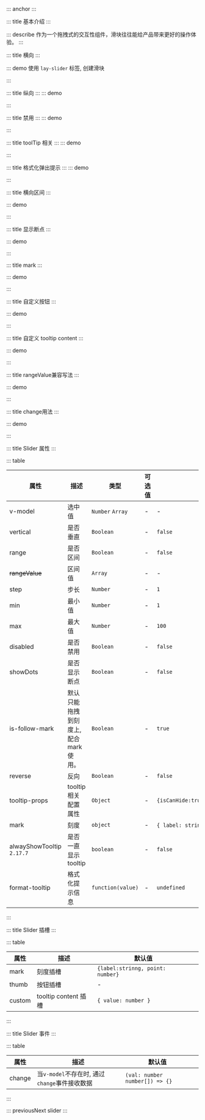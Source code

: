 ::: anchor
:::

::: title 基本介绍
:::

::: describe 作为一个拖拽式的交互性组件，滑块往往能给产品带来更好的操作体验。
:::

::: title 横向
:::

::: demo 使用 `lay-slider` 标签, 创建滑块

<template>
  <lay-space direction="vertical" fill wrap size="md">
    <lay-slider v-model="value1"></lay-slider>
    <lay-input-number v-model="value1"></lay-input-number>
    <lay-line>反转</lay-line>
     <lay-switch v-model="reverse"></lay-switch>
    <lay-slider :reverse="reverse"  v-model="value110"></lay-slider>
  </lay-space>
</template>

<script>
import { ref } from 'vue'

export default {
  setup() {
    const value1 = ref(50)
    const value110 = ref([0,100])
    const reverse = ref(true)
    return {
      value1,
      value110,
      reverse
    }
  }
}
</script>

:::

::: title 纵向
:::
::: demo

<template>
  <lay-space  :size="50">
    <lay-slider v-model="value2" vertical ></lay-slider>
    <lay-slider v-model="value298" vertical reverse></lay-slider>
    <lay-slider v-model="value276" vertical disabled></lay-slider>
     <lay-slider v-model="value90" vertical range></lay-slider>
     <lay-slider v-model="value91" vertical range :marks="mark91"></lay-slider>
  </lay-space>
</template>

<script>
import { ref } from 'vue'

export default {
  setup() {

    const value2 = ref(50)
    const value298 = ref(0)
    const  value276 = ref(0)
    const value90 = ref([0,  100])
    const value91 = ref([0,  100])
    const mark91 = ref({
              0: '0°C',
              8: '8°C',
              37: '37°C',
              50: {
                style: {
                  color: '#1989FA'
                },
                label: '50°C'
              },
              100:'100°C'
            })
    return {
        value2,
        value90,
        value91,
        value276,
        mark91,
        value298
    }
  }
}
</script>

:::

::: title 禁用
:::
::: demo

<template>
  <lay-slider v-model="value12"  disabled></lay-slider>
</template>

<script>
import { ref } from 'vue'

export default {
  setup() {

    const value12 = ref(50)

    return {
        value12
    }
  }
}
</script>

:::

::: title toolTip 相关 
:::
::: demo

<template>
<lay-space direction="vertical" fill wrap :size="50">
  <lay-line>主题</lay-line>
  <lay-slider :tooltip-props="tooltipProps1" v-model="value2"></lay-slider>
  <lay-line>始终显示tooltip</lay-line>
   <lay-slider v-model="value10" alwayShowTooltip></lay-slider>
  <lay-line>是否显示tooltip</lay-line>
  <lay-slider :tooltip-props="tooltipProps3" v-model="value11"></lay-slider>
  <lay-line>tooltip方向</lay-line>
  <lay-slider :tooltip-props="tooltipProps4"  v-model="value13"></lay-slider>
</lay-space>
</template>

<script>
import { ref, reactive } from 'vue'

export default {
  setup() {

    const value2 = ref(50)
     const value10 = ref(50)
    const value11 = ref(50)
    const value13 = ref(50)
    const tooltipProps1 = reactive({
      isDark: true
    })
    const tooltipProps3 = reactive({
      disabled: true,
      trigger: 'click'
    })
    const tooltipProps4 = reactive({
      placement: 'bottom'
    })
    return {
        value2,
        value10,
        value11,
        value13,
        tooltipProps1,
        tooltipProps2,
        tooltipProps3,
        tooltipProps4
    }
  }
}
</script>

:::


::: title 格式化弹出提示
:::
::: demo

<template>
  <lay-slider  v-model="value2" :format-tooltip="formatTooltip">
  </lay-slider>
</template>

<script>
import { ref } from 'vue'

export default {
  setup() {
    const value2 = ref(50)
    const formatTooltip = (val) => {
      return val / 100
    }
    return {
      value2,
      formatTooltip
    }
  }
}
</script>

:::

::: title 横向区间
:::

::: demo

<template>
  <lay-slider v-model="value3" range></lay-slider>
</template>

<script>
import { ref } from 'vue'
export default {
  setup() {
    const value3 = ref([30,50])
    return {
      value3
    }
  }
}
</script>

:::

::: title 显示断点
:::

::: demo

<template>
  <lay-slider v-model="value15"  show-dots :step="10"></lay-slider>
</template>

<script>
import { ref } from 'vue'
export default {
  setup() {
    const value15 = ref([0, 50])
    return {
      value15
    }
  }
}
</script>

:::

::: title mark
:::

::: demo

<template>
  <lay-space direction="vertical" fill wrap :size="50">
    <lay-slider v-model="value16" :marks="marks">
      <template #mark="{ label, point }">
        <div v-if="isVNode(label)">
        <component :is="label"></component>
        </div>
        <div v-else>{{label}}</div>
      </template>
    </lay-slider>
    <lay-line>is-follow-mark用法</lay-line>
    <lay-slider :is-follow-mark="false" v-model="value22" :marks="marks">
      <template #mark="{ label, point }">
        <div v-if="isVNode(label)">
        <component :is="label"></component>
        </div>
        <div v-else>{{label}}</div>
      </template>
    </lay-slider>
  </lay-space>
</template>

<script>
import { ref, h, isVNode } from 'vue'
import { FaceSmileIcon } from '@layui/icons-vue';
export default {
  setup() {
    const value16 = ref(0)
    const value22 = ref(0)
    const marks = ref({
          0: '0°C',
          8: '8°C',
          37: '37°C',
          50: {
            style: {
              color: '#1989FA'
            },
            label: '50°C'
          },
          100: h(FaceSmileIcon)
        })
    return {
      value16,
      marks,
      value22
    }
  }
}
</script>

:::



::: title 自定义按钮
:::

::: demo

<template>
  <lay-slider v-model="value17" >
    <template #thumb>
       <lay-icon type="layui-icon-heart-fill" color="#009688"></lay-icon>
    </template>
  </lay-slider>
</template>

<script>
import { ref, h, isVNode } from 'vue'
import { FaceSmileIcon } from '@layui/icons-vue';
export default {
  setup() {
    const value17 = ref(0)
    return {
      value17
    }
  }
}
</script>

:::

::: title 自定义 tooltip content
:::

::: demo

<template>
  <lay-slider v-model="value18" >
    <template #custom="{value}">
      <p>{{value}}</p>
       <lay-icon type="layui-icon-heart-fill" color="#009688"></lay-icon>
    </template>
  </lay-slider>
</template>

<script>
import { ref, h, isVNode } from 'vue'
import { FaceSmileIcon } from '@layui/icons-vue';
export default {
  setup() {
    const value18 = ref(0)
    return {
      value18
    }
  }
}
</script>

:::


::: title rangeValue兼容写法
:::

::: demo

<template>
{{value19}}
  <lay-slider v-model:rangeValue="value19" range>
  </lay-slider>
</template>

<script>
export default {
  setup() {
    const value19 = ref([10, 50])
    return {
      value19
    }
  }
}
</script>

:::



::: title change用法
:::

::: demo

<template>
{{newVal}}
  <lay-slider range   @change="change">
  </lay-slider>
</template>

<script>
import { layer } from "@layui/layui-vue";

export default {
  setup() {
    const newVal = ref([0, 0])
    const change = (val) => {
      newVal.value = val
    }
    return {
      change,
      newVal
    }
  }
}
</script>

:::

::: title Slider 属性
:::

::: table

| 属性           | 描述                                  | 类型              | 可选值 | 默认值                                         | 版本   |
| -------------- | ------------------------------------- | ----------------- | ------ | ---------------------------------------------- | ------ |
| v-model        | 选中值                                | `Number` `Array`  | -      | -                                              |        |
| vertical       | 是否垂直                              | `Boolean`         | -      | `false`                                        |        |
| range          | 是否区间                              | `Boolean`         | -      | `false`                                        |        |
| ~~rangeValue~~ | 区间值                                | `Array`           | -      | -                                              | `当前可用不推荐,下个版本移除该属性` |
| step           | 步长                                  | `Number`          | -      | `1`                                            |        |
| min            | 最小值                                | `Number`          | -      | `1 `                                           |        |
| max            | 最大值                                | `Number`          | -      | `100`                                          |        |
| disabled       | 是否禁用                              | `Boolean`         | -      | `false`                                        |        |
| showDots       | 是否显示断点                          | `Boolean`         | -      | `false`   
| is-follow-mark       | 默认只能拖拽到刻度上, 配合mark使用。     | `Boolean`         | -      | `true`
| reverse       |  反向     | `Boolean`         | -      | `false`                                        |        |
| tooltip-props   | tooltip 相关配置属性 | `Object` | -      | `{isCanHide:true,disabled:false,placement:'top',isDark:false}`  |  `2.17.7`~~isCanHide~~|
| mark           | 刻度                                  | `object`          | -      | `{ label: string、 VNode ,  style: object   }` |
| alwayShowTooltip  `2.17.7`       |   是否一直显示tooltip               | `boolean`          | -      | `false` |  |
| format-tooltip | 格式化提示信息                        | `function(value)` | -      | `undefined`                                    |        |

:::

::: title Slider 插槽
:::

::: table

| 属性   | 描述                 | 默认值                           |      |
| ------ | -------------------- | -------------------------------- | --- |
| mark   | 刻度插槽             | `{label:strinng, point: number}` |     |
| thumb  | 按钮插槽             | -                                |     |
| custom | tooltip content 插槽 | `{ value: number }`              |     |

:::



::: title Slider 事件
:::

::: table

| 属性   | 描述                 | 默认值                           |      |
| ------ | -------------------- | -------------------------------- | --- |
| change   | 当`v-model`不存在时, 通过`change`事件接收数据    | `(val: number number[]) => {}` |     |

:::

::: previousNext slider
:::
